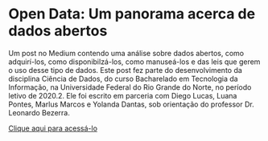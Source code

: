# Open Data: Um panorama acerca de dados abertos
Um post no Medium contendo uma análise sobre dados abertos, como adquirí-los, como disponibilzá-los, como manuseá-los e das leis que gerem o uso desse tipo de dados. Este post fez parte do desenvolvimento da disciplina Ciência de Dados, do curso Bacharelado em Tecnologia da Informação, na Universidade Federal do Rio Grande do Norte, no período letivo de 2020.2.
Ele foi escrito em parceria com Diego Lucas, Luana Pontes, Marlus Marcos e Yolanda Dantas, sob orientação do professor Dr. Leonardo Bezerra.

[Clique aqui para acessá-lo](https://gabrielestacio.medium.com/panorama-acerca-de-dados-abertos-bdc16a88aefc)
